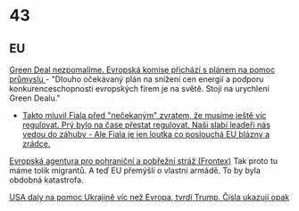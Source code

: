 # 43

## EU

[Green Deal nezpomalíme. Evropská komise přichází s plánem na pomoc průmyslu ](https://www.seznamzpravy.cz/clanek/ekonomika-green-deal-nezpomalime-evropska-komise-prichazi-s-planem-na-pomoc-prumyslu-270413) - "Dlouho očekávaný plán na snížení cen energií a podporu konkurenceschopnosti evropských firem je na světě. Stojí na urychlení Green Dealu."
  *  [Takto mluvil Fiala před "nečekaným" zvratem, že musíme ještě víc regulovat. Prý bylo na čase přestat regulovat. Naši slabí leadeři nás vedou do záhuby - Ale Fiala je jen loutka co poslouchá EU blázny a zrádce.](https://x.com/P_Fiala/status/1892483858093797549)

[Evropská agentura pro pohraniční a pobřežní stráž (Frontex)](https://european-union.europa.eu/institutions-law-budget/institutions-and-bodies/search-all-eu-institutions-and-bodies/frontex_cs) Tak proto tu máme tolik migrantů. A teď EU přemýšlí o vlastní armádě. To by byla obdobná katastrofa.

[USA daly na pomoc Ukrajině víc než Evropa, tvrdí Trump. Čísla ukazují opak](https://www.novinky.cz/clanek/valka-na-ukrajine-usa-daly-na-pomoc-ukrajine-vic-nez-evropa-tvrdi-trump-cisla-ukazuji-opak-40509846)

